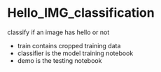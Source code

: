 # Hello_IMG_classification
classify if an image has hello or not 
 - train contains cropped training data 
 - classifier is the model training notebook
 - demo is the testing notebook
